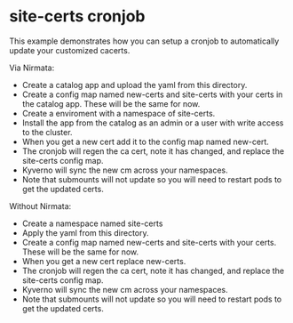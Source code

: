 # site-certs cronjob

This example demonstrates how you can setup a cronjob to automatically update your customized cacerts.

Via Nirmata:

- Create a catalog app and upload the yaml from this directory.
- Create a config map named new-certs and site-certs with your certs in the catalog app.  These will be the same for now.
- Create a enviroment with a namespace of site-certs.
- Install the app from the catalog as an admin or a user with write access to the cluster.
- When you get a new cert add it to the config map named new-cert.
- The cronjob will regen the ca cert, note it has changed, and replace the site-certs config map.
- Kyverno will sync the new cm across your namespaces.
- Note that submounts will not update so you will need to restart pods to get the updated certs.


Without Nirmata:
- Create a namespace named site-certs 
- Apply the yaml from this directory.
- Create a config map named new-certs and site-certs with your certs.  These will be the same for now.
- When you get a new cert replace new-certs.
- The cronjob will regen the ca cert, note it has changed, and replace the site-certs config map.
- Kyverno will sync the new cm across your namespaces.
- Note that submounts will not update so you will need to restart pods to get the updated certs.
